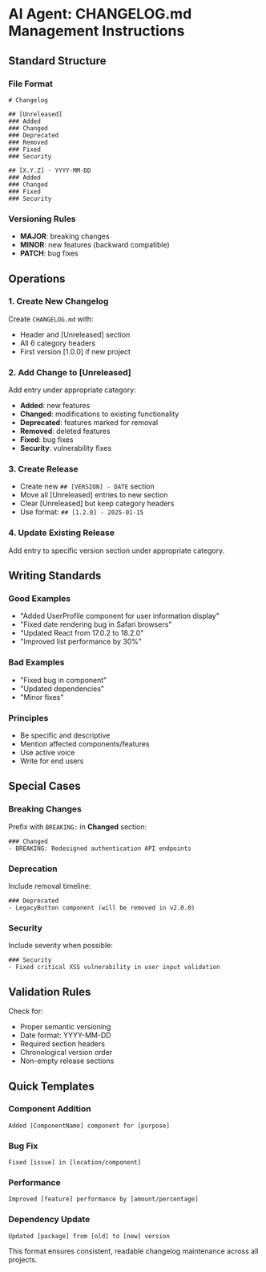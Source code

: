 # AI Agent: CHANGELOG.md Management Instructions

## Standard Structure

### File Format
```
# Changelog

## [Unreleased]
### Added
### Changed
### Deprecated
### Removed
### Fixed
### Security

## [X.Y.Z] - YYYY-MM-DD
### Added
### Changed
### Fixed
### Security
```

### Versioning Rules
- **MAJOR**: breaking changes
- **MINOR**: new features (backward compatible)
- **PATCH**: bug fixes

## Operations

### 1. Create New Changelog
Create `CHANGELOG.md` with:
- Header and [Unreleased] section
- All 6 category headers
- First version [1.0.0] if new project

### 2. Add Change to [Unreleased]
Add entry under appropriate category:
- **Added**: new features
- **Changed**: modifications to existing functionality
- **Deprecated**: features marked for removal
- **Removed**: deleted features
- **Fixed**: bug fixes
- **Security**: vulnerability fixes

### 3. Create Release
- Create new `## [VERSION] - DATE` section
- Move all [Unreleased] entries to new section
- Clear [Unreleased] but keep category headers
- Use format: `## [1.2.0] - 2025-01-15`

### 4. Update Existing Release
Add entry to specific version section under appropriate category.

## Writing Standards

### Good Examples
- "Added UserProfile component for user information display"
- "Fixed date rendering bug in Safari browsers"
- "Updated React from 17.0.2 to 18.2.0"
- "Improved list performance by 30%"

### Bad Examples
- "Fixed bug in component"
- "Updated dependencies"
- "Minor fixes"

### Principles
- Be specific and descriptive
- Mention affected components/features
- Use active voice
- Write for end users

## Special Cases

### Breaking Changes
Prefix with `BREAKING:` in **Changed** section:
```
### Changed
- BREAKING: Redesigned authentication API endpoints
```

### Deprecation
Include removal timeline:
```
### Deprecated
- LegacyButton component (will be removed in v2.0.0)
```

### Security
Include severity when possible:
```
### Security
- Fixed critical XSS vulnerability in user input validation
```

## Validation Rules

Check for:
- Proper semantic versioning
- Date format: YYYY-MM-DD
- Required section headers
- Chronological version order
- Non-empty release sections

## Quick Templates

### Component Addition
`Added [ComponentName] component for [purpose]`

### Bug Fix
`Fixed [issue] in [location/component]`

### Performance
`Improved [feature] performance by [amount/percentage]`

### Dependency Update
`Updated [package] from [old] to [new] version`

This format ensures consistent, readable changelog maintenance across all projects.
